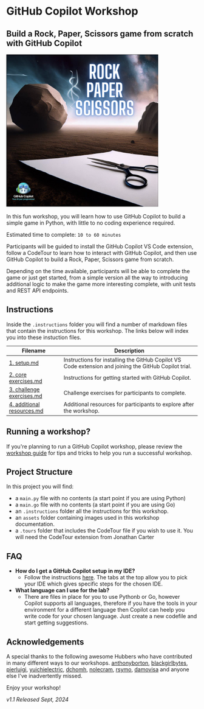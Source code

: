 # GitHub Copilot Workshop

## Build a Rock, Paper, Scissors game from scratch with GitHub Copilot

<img width="400" alt="Rock Paper Scissors image" src="./assets/Rock Paper Scissors image.png">

In this fun workshop, you will learn how to use GitHub Copilot to build a simple game in Python, with little to no coding experience required.

Estimated time to complete: `10 to 60 minutes`

Participants will be guided to install the GitHub Copilot VS Code extension, follow a CodeTour to learn how to interact with GitHub Copilot, and then use GitHub Copilot to build a Rock, Paper, Scissors game from scratch. 

Depending on the time available, participants will be able to complete the game or just get started, from a simple version all the way to introducing additional logic to make the game more interesting complete, with unit tests and REST API endpoints.



## Instructions 

Inside the `.instructions` folder you will find a number of markdown files that contain the instructions for this workshop. The links below will index you into these instuction files.

Filename | Description
--- | ---
[1. setup.md](</.instructions/1. setup.md>) | Instructions for installing the GitHub Copilot VS Code extension and joining the GitHub Copilot trial.
[2. core exercises.md](</.instructions/2. core exercises.md>) | Instructions for getting started with GitHub Copilot.
[3. challenge exercises.md](</.instructions/3. challenge exercises.md>) | Challenge exercises for participants to complete.
[4. additional resources.md](</.instructions/4. additional resources.md>) | Additional resources for participants to explore after the workshop.


## Running a workshop?

If you're planning to run a GitHub Copilot workshop, please review the [workshop guide](</.instructions/workshop organisers.md>) for tips and tricks to help you run a successful workshop. 


## Project Structure

In this project you will find: 

* a `main.py` file with no contents (a start point if you are using Python)
* a `main.go` file with no contents (a start point if you are using Go)
* an `.instructions` folder all the instructions for this workshop.
* an `assets` folder containing images used in this workshop documentation.
* a `.tours` folder that includes the CodeTour file if you wish to use it. You will need the CodeTour extension from Jonathan Carter


## FAQ 

- **How do I get a GitHub Copilot setup in my IDE?**
  - Follow the instructions [here](https://docs.github.com/en/copilot/using-github-copilot/getting-code-suggestions-in-your-ide-with-github-copilot). The tabs at the top allow you to pick your IDE which gives specific steps for the chosen IDE.
- **What language can I use for the lab?**
    - There are files in place for you to use Pythonb or Go, however Copilot supports all languages, therefore if you have the tools in your environment for a different language then Copilot can heelp you write code for your chosen language. Just create a new codefile and start getting suggestions.

## Acknowledgements

A special thanks to the following awesome Hubbers who have contributed in many different ways to our workshops. 
[anthonyborton](https://github.com/anthonyborton), [blackgirlbytes](https://github.com/blackgirlbytes), [pierluigi](https://github.com/pierluigi), [yuichielectric](https://github.com/yuichielectric), [dchomh](https://github.com/dchomh), [nolecram](https://github.com/nolecram), [rsymo](https://github.com/rsymo), [damovisa](https://github.com/damovisa) and anyone else I've inadvertently missed.

Enjoy your workshop!

_v1.1 Released Sept, 2024_
